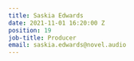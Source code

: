 ```yaml
---
title: Saskia Edwards
date: 2021-11-01 16:20:00 Z
position: 19
job-title: Producer
email: saskia.edwards@novel.audio
---
```


